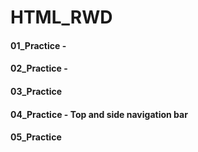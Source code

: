 # HTML_RWD
#### 01_Practice - 
#### 02_Practice - 
#### 03_Practice
#### 04_Practice - Top and side navigation bar
#### 05_Practice
